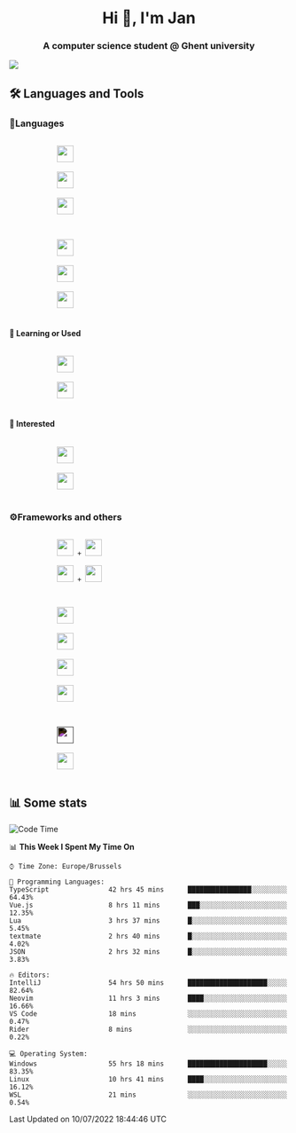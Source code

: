 <h1 align="center">Hi 👋, I'm Jan</h1>
<h3 align="center">A computer science student @ Ghent university</h3>

![](https://komarev.com/ghpvc/?username=NuttyShrimp&style=flat)

<h2>🛠️ Languages and Tools</h2>
<h3>💬Languages</h3>
<div>
    <p>
        <code>
            <img width='30px' src="https://cdn.jsdelivr.net/gh/devicons/devicon/icons/html5/html5-plain.svg">
        </code>
        <code>
            <img width='30px' src="https://cdn.jsdelivr.net/gh/devicons/devicon/icons/sass/sass-original.svg">
        </code>
        <code>
            <img width='30px' src="https://cdn.jsdelivr.net/gh/devicons/devicon/icons/javascript/javascript-plain.svg">
        </code>
    </p>
    <p>
        <code>
            <img width='30px' src="https://cdn.jsdelivr.net/gh/devicons/devicon/icons/typescript/typescript-plain.svg">
        </code>
        <code>
            <img width='30px' src="https://cdn.jsdelivr.net/gh/devicons/devicon/icons/lua/lua-plain-wordmark.svg">
        </code>
        <code>
            <img width='30px' src="https://cdn.jsdelivr.net/gh/devicons/devicon/icons/python/python-original.svg">
        </code>
    </p>
    <h4>🏫 Learning or Used</h4>
    <p>
        <code>
            <img width='30px' src="https://cdn.jsdelivr.net/gh/devicons/devicon/icons/go/go-original-wordmark.svg">
        </code>
        <code>
            <img width='30px' src="https://cdn.jsdelivr.net/gh/devicons/devicon/icons/java/java-original.svg">
        </code>
    </p>
    <h4>💭 Interested</h4>
    <p>
        <code>
            <img width='30px' src="https://cdn.jsdelivr.net/gh/devicons/devicon/icons/csharp/csharp-original.svg">
        </code>
        <code>
            <img width='30px' src="https://cdn.jsdelivr.net/gh/devicons/devicon/icons/rust/rust-plain.svg">
        </code>
    </p>
</div>
<h3>⚙️Frameworks and others</h3>
<div>
    <p>
        <code>
            <img width='30px' src="https://cdn.jsdelivr.net/gh/devicons/devicon/icons/react/react-original.svg"> + <img width='30px' src="https://cdn.jsdelivr.net/gh/devicons/devicon/icons/typescript/typescript-plain.svg">
        </code>
        <code>
            <img width='30px' src="https://cdn.jsdelivr.net/gh/devicons/devicon/icons/vuejs/vuejs-original.svg"> + <img width='30px' src="https://cdn.jsdelivr.net/gh/devicons/devicon/icons/typescript/typescript-plain.svg">
        </code>
    </p>
    <p>
        <code>
            <img width='30px' src="https://cdn.jsdelivr.net/gh/devicons/devicon/icons/nodejs/nodejs-plain.svg">
        </code>
        <code>
            <img width='30px' src="https://cdn.jsdelivr.net/gh/devicons/devicon/icons/mysql/mysql-original.svg">
        </code>
        <code>
            <img width='30px' src="https://cdn.jsdelivr.net/gh/devicons/devicon/icons/postgresql/postgresql-original.svg">
        </code>
        <code>
            <img width='30px' src="https://cdn.jsdelivr.net/gh/devicons/devicon/icons/docker/docker-original.svg">
        </code>
    </p>
        <code>
            <img width='30px' style='filter:invert(1)' src="https://simpleicons.org/icons/intellijidea.svg">
        </code>
        <code>
            <img width='30px' src="https://cdn.jsdelivr.net/gh/devicons/devicon/icons/vscode/vscode-original.svg">
        </code>
    <p>
</div>

<h2>📊 Some stats</h2>

<!--START_SECTION:waka-->
![Code Time](http://img.shields.io/badge/Code%20Time-1%2C423%20hrs%2035%20mins-blue)

📊 **This Week I Spent My Time On** 

```text
⌚︎ Time Zone: Europe/Brussels

💬 Programming Languages: 
TypeScript               42 hrs 45 mins      ████████████████░░░░░░░░░   64.43% 
Vue.js                   8 hrs 11 mins       ███░░░░░░░░░░░░░░░░░░░░░░   12.35% 
Lua                      3 hrs 37 mins       █░░░░░░░░░░░░░░░░░░░░░░░░   5.45% 
textmate                 2 hrs 40 mins       █░░░░░░░░░░░░░░░░░░░░░░░░   4.02% 
JSON                     2 hrs 32 mins       █░░░░░░░░░░░░░░░░░░░░░░░░   3.83%

🔥 Editors: 
IntelliJ                 54 hrs 50 mins      ████████████████████░░░░░   82.64% 
Neovim                   11 hrs 3 mins       ████░░░░░░░░░░░░░░░░░░░░░   16.66% 
VS Code                  18 mins             ░░░░░░░░░░░░░░░░░░░░░░░░░   0.47% 
Rider                    8 mins              ░░░░░░░░░░░░░░░░░░░░░░░░░   0.22%

💻 Operating System: 
Windows                  55 hrs 18 mins      ████████████████████░░░░░   83.35% 
Linux                    10 hrs 41 mins      ████░░░░░░░░░░░░░░░░░░░░░   16.12% 
WSL                      21 mins             ░░░░░░░░░░░░░░░░░░░░░░░░░   0.54%

```


 Last Updated on 10/07/2022 18:44:46 UTC
<!--END_SECTION:waka-->